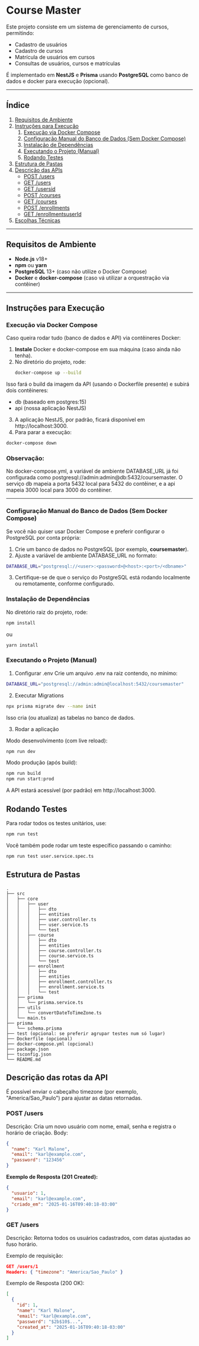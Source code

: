 # Course Master

Este projeto consiste em um sistema de gerenciamento de cursos, permitindo:
- Cadastro de usuários
- Cadastro de cursos
- Matrícula de usuários em cursos
- Consultas de usuários, cursos e matrículas

É implementado em **NestJS** e **Prisma** usando **PostgreSQL** como banco de dados e docker para execução (opcional).

---

## Índice

1. [Requisitos de Ambiente](#requisitos-de-ambiente)  
2. [Instruções para Execução](#instruções-para-execução)  
   1. [Execução via Docker Compose](#execução-via-docker-compose)  
   2. [Configuração Manual do Banco de Dados (Sem Docker Compose)](#configuração-manual-do-banco-de-dados-sem-docker-compose)  
   3. [Instalação de Dependências](#instalação-de-dependências)  
   4. [Executando o Projeto (Manual)](#executando-o-projeto-manual)  
   5. [Rodando Testes](#rodando-testes)  
3. [Estrutura de Pastas](#estrutura-de-pastas)  
4. [Descrição das APIs](#descrição-das-apis)  
   - [POST /users](#post-users)  
   - [GET /users](#get-users)  
   - [GET /usersid](#get-usersid)  
   - [POST /courses](#post-courses)  
   - [GET /courses](#get-courses)  
   - [POST /enrollments](#post-enrollments)  
   - [GET /enrollmentsuserId](#get-enrollmentsuserid)  
5. [Escolhas Técnicas](#escolhas-técnicas)

---

## Requisitos de Ambiente

- **Node.js** v18+  
- **npm** ou **yarn**  
- **PostgreSQL** 13+ (caso não utilize o Docker Compose)  
- **Docker** e **docker-compose** (caso vá utilizar a orquestração via contêiner)

---

## Instruções para Execução

### Execução via Docker Compose

Caso queira rodar tudo (banco de dados e API) via contêineres Docker:

1. **Instale** Docker e docker-compose em sua máquina (caso ainda não tenha).
2. No diretório do projeto, rode:
   ```bash
   docker-compose up --build
   ```

Isso fará o build da imagem da API (usando o Dockerfile presente) e subirá dois contêineres:
- db (baseado em postgres:15)
- api (nossa aplicação NestJS)
3. A aplicação NestJS, por padrão, ficará disponível em http://localhost:3000.
4. Para parar a execução:
```bash
docker-compose down
```

### Observação:
No docker-compose.yml, a variável de ambiente DATABASE_URL já foi configurada como postgresql://admin:admin@db:5432/coursemaster.
O serviço db mapeia a porta 5432 local para 5432 do contêiner, e a api mapeia 3000 local para 3000 do contêiner.

---

### Configuração Manual do Banco de Dados (Sem Docker Compose)
Se você não quiser usar Docker Compose e preferir configurar o PostgreSQL por conta própria:

1. Crie um banco de dados no PostgreSQL (por exemplo, **coursemaster**).
2. Ajuste a variável de ambiente DATABASE_URL no formato:
```bash
DATABASE_URL="postgresql://<user>:<password>@<host>:<port>/<dbname>"
```

3. Certifique-se de que o serviço do PostgreSQL está rodando localmente ou remotamente, conforme configurado.

### Instalação de Dependências
No diretório raiz do projeto, rode:
```bash
npm install
```
ou

```bash
yarn install
```

### Executando o Projeto (Manual)
1. Configurar .env
Crie um arquivo .env na raiz contendo, no mínimo:
```bash
DATABASE_URL="postgresql://admin:admin@localhost:5432/coursemaster"
```

2. Executar Migrations
```bash
npx prisma migrate dev --name init
```
Isso cria (ou atualiza) as tabelas no banco de dados.

3. Rodar a aplicação

Modo desenvolvimento (com live reload):
```bash
npm run dev
```
Modo produção (após build):
```bash
npm run build
npm run start:prod
```

A API estará acessível (por padrão) em http://localhost:3000.

## Rodando Testes
Para rodar todos os testes unitários, use:

```bash
npm run test
```
Você também pode rodar um teste específico passando o caminho:

```bash
npm run test user.service.spec.ts
```

## Estrutura de Pastas
```
.
├── src
│   ├── core
│   │   ├── user
│   │   │   ├── dto
│   │   │   ├── entities
│   │   │   ├── user.controller.ts
│   │   │   ├── user.service.ts
│   │   │   └── test
│   │   ├── course
│   │   │   ├── dto
│   │   │   ├── entities
│   │   │   ├── course.controller.ts
│   │   │   ├── course.service.ts
│   │   │   └── test
│   │   ├── enrollment
│   │   │   ├── dto
│   │   │   ├── entities
│   │   │   ├── enrollment.controller.ts
│   │   │   ├── enrollment.service.ts
│   │   │   └── test
│   ├── prisma
│   │   └── prisma.service.ts
│   ├── utils
│   │   └── convertDateToTimeZone.ts
│   └── main.ts
├── prisma
│   └── schema.prisma
├── test (opcional: se preferir agrupar testes num só lugar)
├── Dockerfile (opcional)
├── docker-compose.yml (opcional)
├── package.json
├── tsconfig.json
└── README.md
```
## Descrição das rotas da API
É possível enviar o cabeçalho timezone (por exemplo, "America/Sao_Paulo") para ajustar as datas retornadas.

### **POST /users**
Descrição: Cria um novo usuário com nome, email, senha e registra o horário de criação.
Body:
```json
{
  "name": "Karl Malone",
  "email": "karl@example.com",
  "password": "123456"
}
```
**Exemplo de Resposta (201 Created):**
```json
{
  "usuario": 1,
  "email": "karl@example.com",
  "criado_em": "2025-01-16T09:40:18-03:00"
}
```

### **GET /users**
Descrição: Retorna todos os usuários cadastrados, com datas ajustadas ao fuso horário.

Exemplo de requisição:
```json
GET /users/1
Headers: { "timezone": "America/Sao_Paulo" }
```
Exemplo de Resposta (200 OK):
```json
[
  {
    "id": 1,
    "name": "Karl Malone",
    "email": "karl@example.com",
    "password": "$2b$10$...",
    "created_at": "2025-01-16T09:40:18-03:00"
  }
]
```